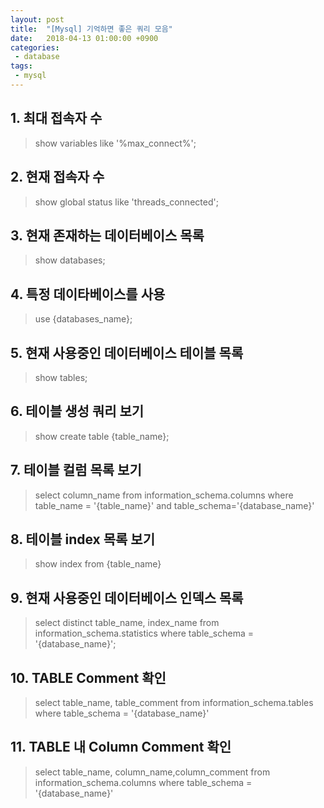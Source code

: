 ```yaml
---
layout: post
title:  "[Mysql] 기억하면 좋은 쿼리 모음"
date:   2018-04-13 01:00:00 +0900
categories:
 - database
tags: 
 - mysql
---
```


## 1. 최대 접속자 수
> show variables like '%max_connect%';

## 2. 현재 접속자 수
> show global status like 'threads_connected';

## 3. 현재 존재하는 데이터베이스 목록
> show databases;

## 4. 특정 데이타베이스를 사용
> use {databases_name};

## 5. 현재 사용중인 데이터베이스 테이블 목록
> show tables;

## 6. 테이블 생성 쿼리 보기
> show create table {table_name};

## 7. 테이블 컬럼 목록 보기
> select column_name from information_schema.columns where table_name = '{table_name}' and table_schema='{database_name}'

## 8. 테이블 index 목록 보기
>show index from {table_name}

## 9. 현재 사용중인 데이터베이스 인덱스 목록
> select distinct table_name, index_name from information_schema.statistics where table_schema = '{database_name}';

## 10. TABLE Comment 확인
> select 
> table_name, table_comment 
> from information_schema.tables
> where 
> table_schema = '{database_name}'

## 11. TABLE 내 Column Comment 확인
> select 
> table_name, column_name,column_comment 
> from information_schema.columns
> where 
> table_schema = '{database_name}'

